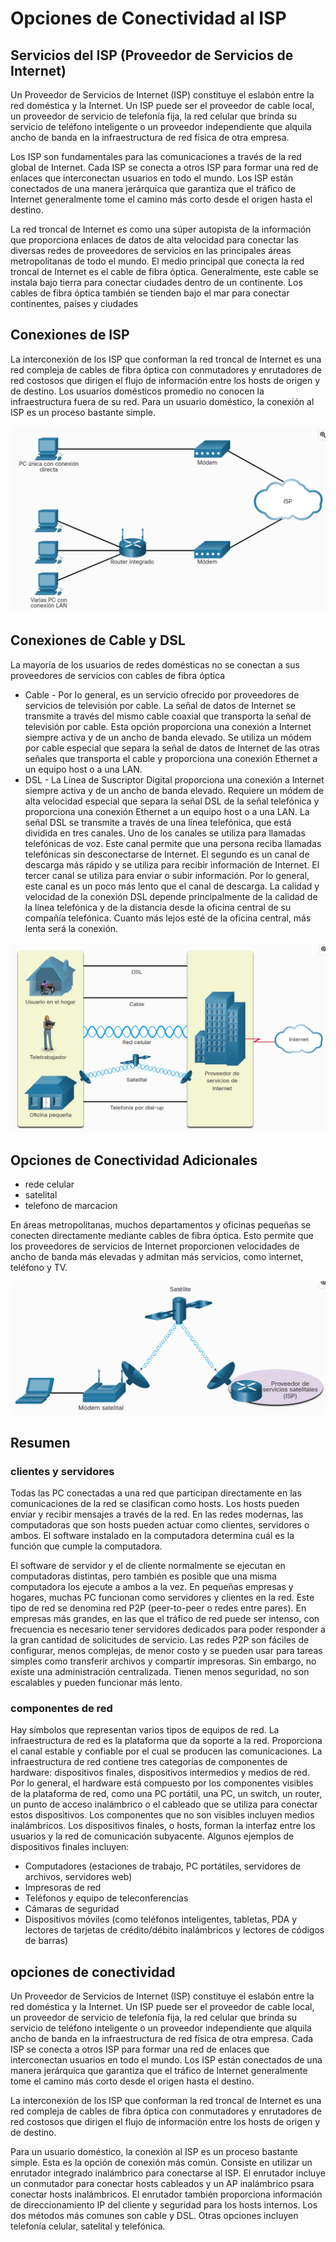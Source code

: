 # Opciones de Conectividad al ISP

## Servicios del ISP (Proveedor de Servicios de Internet)

Un Proveedor de Servicios de Internet (ISP) constituye el eslabón entre la red doméstica y la Internet. Un ISP puede ser el proveedor de cable local, un proveedor de servicio de telefonía fija, la red celular que brinda su servicio de teléfono inteligente o un proveedor independiente que alquila ancho de banda en la infraestructura de red física de otra empresa.

Los ISP son fundamentales para las comunicaciones a través de la red global de Internet. Cada ISP se conecta a otros ISP para formar una red de enlaces que interconectan usuarios en todo el mundo. Los ISP están conectados de una manera jerárquica que garantiza que el tráfico de Internet generalmente tome el camino más corto desde el origen hasta el destino.

La red troncal de Internet es como una súper autopista de la información que proporciona enlaces de datos de alta velocidad para conectar las diversas redes de proveedores de servicios en las principales áreas metropolitanas de todo el mundo. El medio principal que conecta la red troncal de Internet es el cable de fibra óptica. Generalmente, este cable se instala bajo tierra para conectar ciudades dentro de un continente. Los cables de fibra óptica también se tienden bajo el mar para conectar continentes, países y ciudades

## Conexiones de ISP

La interconexión de los ISP que conforman la red troncal de Internet es una red compleja de cables de fibra óptica con conmutadores y enrutadores de red costosos que dirigen el flujo de información entre los hosts de origen y de destino. Los usuarios domésticos promedio no conocen la infraestructura fuera de su red. Para un usuario doméstico, la conexión al ISP es un proceso bastante simple.

![alt text](image.png)

## Conexiones de Cable y DSL

La mayoría de los usuarios de redes domésticas no se conectan a sus proveedores de servicios con cables de fibra óptica

- Cable - Por lo general, es un servicio ofrecido por proveedores de servicios de televisión por cable. La señal de datos de Internet se transmite a través del mismo cable coaxial que transporta la señal de televisión por cable. Esta opción proporciona una conexión a Internet siempre activa y de un ancho de banda elevado. Se utiliza un módem por cable especial que separa la señal de datos de Internet de las otras señales que transporta el cable y proporciona una conexión Ethernet a un equipo host o a una LAN.
- DSL - La Línea de Suscriptor Digital proporciona una conexión a Internet siempre activa y de un ancho de banda elevado. Requiere un módem de alta velocidad especial que separa la señal DSL de la señal telefónica y proporciona una conexión Ethernet a un equipo host o a una LAN. La señal DSL se transmite a través de una línea telefónica, que está dividida en tres canales. Uno de los canales se utiliza para llamadas telefónicas de voz. Este canal permite que una persona reciba llamadas telefónicas sin desconectarse de Internet. El segundo es un canal de descarga más rápido y se utiliza para recibir información de Internet. El tercer canal se utiliza para enviar o subir información. Por lo general, este canal es un poco más lento que el canal de descarga. La calidad y velocidad de la conexión DSL depende principalmente de la calidad de la línea telefónica y de la distancia desde la oficina central de su compañía telefónica. Cuanto más lejos esté de la oficina central, más lenta será la conexión.

![alt text](image-1.png)

## Opciones de Conectividad Adicionales

- rede celular
- satelital
- telefono de marcacion

En áreas metropolitanas, muchos departamentos y oficinas pequeñas se conecten directamente mediante cables de fibra óptica. Esto permite que los proveedores de servicios de Internet proporcionen velocidades de ancho de banda más elevadas y admitan más servicios, como internet, teléfono y TV.

![alt text](image-2.png)

## Resumen

### clientes y servidores

Todas las PC conectadas a una red que participan directamente en las comunicaciones de la red se clasifican como hosts. Los hosts pueden enviar y recibir mensajes a través de la red. En las redes modernas, las computadoras que son hosts pueden actuar como clientes, servidores o ambos. El software instalado en la computadora determina cuál es la función que cumple la computadora.

El software de servidor y el de cliente normalmente se ejecutan en computadoras distintas, pero también es posible que una misma computadora los ejecute a ambos a la vez. En pequeñas empresas y hogares, muchas PC funcionan como servidores y clientes en la red. Este tipo de red se denomina red P2P (peer-to-peer o redes entre pares). En empresas más grandes, en las que el tráfico de red puede ser intenso, con frecuencia es necesario tener servidores dedicados para poder responder a la gran cantidad de solicitudes de servicio. Las redes P2P son fáciles de configurar, menos complejas, de menor costo y se pueden usar para tareas simples como transferir archivos y compartir impresoras. Sin embargo, no existe una administración centralizada. Tienen menos seguridad, no son escalables y pueden funcionar más lento.

### componentes de red

Hay símbolos que representan varios tipos de equipos de red. La infraestructura de red es la plataforma que da soporte a la red. Proporciona el canal estable y confiable por el cual se producen las comunicaciones. La infraestructura de red contiene tres categorías de componentes de hardware: dispositivos finales, dispositivos intermedios y medios de red. Por lo general, el hardware está compuesto por los componentes visibles de la plataforma de red, como una PC portátil, una PC, un switch, un router, un punto de acceso inalámbrico o el cableado que se utiliza para conectar estos dispositivos. Los componentes que no son visibles incluyen medios inalámbricos.
Los dispositivos finales, o hosts, forman la interfaz entre los usuarios y la red de comunicación subyacente. Algunos ejemplos de dispositivos finales incluyen:

- Computadores (estaciones de trabajo, PC portátiles, servidores de archivos, servidores web)
- Impresoras de red
- Teléfonos y equipo de teleconferencias
- Cámaras de seguridad
- Dispositivos móviles (como teléfonos inteligentes, tabletas, PDA y lectores de tarjetas de crédito/débito inalámbricos y lectores de códigos de barras)

## opciones de conectividad

Un Proveedor de Servicios de Internet (ISP) constituye el eslabón entre la red doméstica y la Internet. Un ISP puede ser el proveedor de cable local, un proveedor de servicio de telefonía fija, la red celular que brinda su servicio de teléfono inteligente o un proveedor independiente que alquila ancho de banda en la infraestructura de red física de otra empresa. Cada ISP se conecta a otros ISP para formar una red de enlaces que interconectan usuarios en todo el mundo. Los ISP están conectados de una manera jerárquica que garantiza que el tráfico de Internet generalmente tome el camino más corto desde el origen hasta el destino.

La interconexión de los ISP que conforman la red troncal de Internet es una red compleja de cables de fibra óptica con conmutadores y enrutadores de red costosos que dirigen el flujo de información entre los hosts de origen y de destino.

Para un usuario doméstico, la conexión al ISP es un proceso bastante simple. Esta es la opción de conexión más común. Consiste en utilizar un enrutador integrado inalámbrico para conectarse al ISP. El enrutador incluye un conmutador para conectar hosts cableados y un AP inalámbrico psara conectar hosts inalámbricos. El enrutador también proporciona información de direccionamiento IP del cliente y seguridad para los hosts internos. Los dos métodos más comunes son cable y DSL. Otras opciones incluyen telefonía celular, satelital y telefónica.
